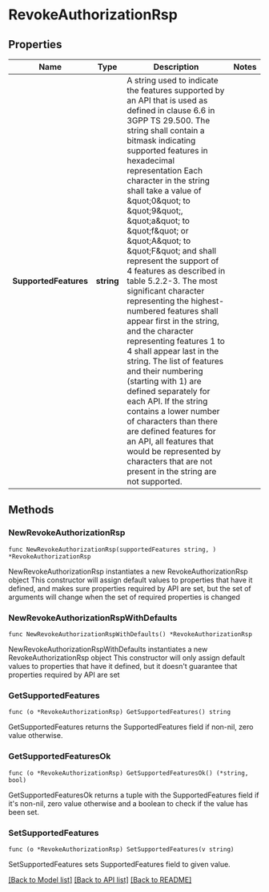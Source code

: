 # RevokeAuthorizationRsp

## Properties

Name | Type | Description | Notes
------------ | ------------- | ------------- | -------------
**SupportedFeatures** | **string** | A string used to indicate the features supported by an API that is used as defined in clause  6.6 in 3GPP TS 29.500. The string shall contain a bitmask indicating supported features in  hexadecimal representation Each character in the string shall take a value of \&quot;0\&quot; to \&quot;9\&quot;,  \&quot;a\&quot; to \&quot;f\&quot; or \&quot;A\&quot; to \&quot;F\&quot; and shall represent the support of 4 features as described in  table 5.2.2-3. The most significant character representing the highest-numbered features shall  appear first in the string, and the character representing features 1 to 4 shall appear last  in the string. The list of features and their numbering (starting with 1) are defined  separately for each API. If the string contains a lower number of characters than there are  defined features for an API, all features that would be represented by characters that are not  present in the string are not supported.  | 

## Methods

### NewRevokeAuthorizationRsp

`func NewRevokeAuthorizationRsp(supportedFeatures string, ) *RevokeAuthorizationRsp`

NewRevokeAuthorizationRsp instantiates a new RevokeAuthorizationRsp object
This constructor will assign default values to properties that have it defined,
and makes sure properties required by API are set, but the set of arguments
will change when the set of required properties is changed

### NewRevokeAuthorizationRspWithDefaults

`func NewRevokeAuthorizationRspWithDefaults() *RevokeAuthorizationRsp`

NewRevokeAuthorizationRspWithDefaults instantiates a new RevokeAuthorizationRsp object
This constructor will only assign default values to properties that have it defined,
but it doesn't guarantee that properties required by API are set

### GetSupportedFeatures

`func (o *RevokeAuthorizationRsp) GetSupportedFeatures() string`

GetSupportedFeatures returns the SupportedFeatures field if non-nil, zero value otherwise.

### GetSupportedFeaturesOk

`func (o *RevokeAuthorizationRsp) GetSupportedFeaturesOk() (*string, bool)`

GetSupportedFeaturesOk returns a tuple with the SupportedFeatures field if it's non-nil, zero value otherwise
and a boolean to check if the value has been set.

### SetSupportedFeatures

`func (o *RevokeAuthorizationRsp) SetSupportedFeatures(v string)`

SetSupportedFeatures sets SupportedFeatures field to given value.



[[Back to Model list]](../README.md#documentation-for-models) [[Back to API list]](../README.md#documentation-for-api-endpoints) [[Back to README]](../README.md)


